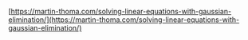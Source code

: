 [https://martin-thoma.com/solving-linear-equations-with-gaussian-elimination/](https://martin-thoma.com/solving-linear-equations-with-gaussian-elimination/)



